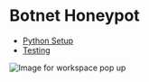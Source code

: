 # Botnet Honeypot

- [Python Setup](documentation/python_setup_README.md)
- [Testing](documentation/testing_README.md)

![Image for workspace pop up](documentation/workspace_popup.png)
